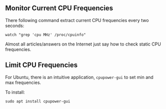 Monitor Current CPU Frequencies
----

There following command extract current CPU frequencies every two seconds:
```
watch "grep 'cpu MHz' /proc/cpuinfo"
```

Almost all articles/answers on the Internet just say how to check static CPU frequencies.


Limit CPU Frequencies
----

For Ubuntu, there is an intuitive application, `cpupower-gui` to set min and max frequencies.

To install:
```
sudo apt install cpupower-gui
```